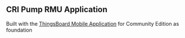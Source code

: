 ## CRI Pump RMU Application
Built with the [ThingsBoard Mobile Application](https://thingsboard.io/products/mobile/) for Community Edition as foundation
